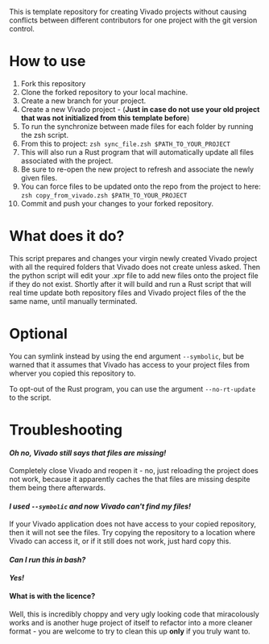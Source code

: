 This is template repository for creating  Vivado projects without causing conflicts between different contributors for one project with the git version control.

# How to use

1. Fork this repository
2. Clone the forked repository to your local machine.
3. Create a new branch for your project.
4. Create a new Vivado project - (**Just in case do not use your old project that was not initialized from this template before**)
5. To run the synchronize between made files for each folder by running the zsh script.
6. From this to project: `zsh sync_file.zsh $PATH_TO_YOUR_PROJECT`
8. This will also run a Rust program that will automatically update all files associated with the project.
9. Be sure to re-open the new project to refresh and associate the newly given files.
7. You can force files to be updated onto the repo from the project to here: `zsh copy_from_vivado.zsh $PATH_TO_YOUR_PROJECT`
6. Commit and push your changes to your forked repository.

# What does it do?

This script prepares and changes your virgin newly created Vivado project with all the required folders that Vivado does not create unless asked. Then the python script will edit your .xpr file to add new files onto the project file if they do not exist. Shortly after it will build and run a Rust script that will real time update both repository files and Vivado project files of the the same name, until manually terminated.

# Optional
You can symlink instead by using the end argument `--symbolic`, but be warned that 
it assumes that Vivado has access to your project files from wherver you copied this repository to.

To opt-out of the Rust program, you can use the argument `--no-rt-update` to the script.

# Troubleshooting

#### *Oh no, Vivado still says that files are missing!*
Completely close Vivado and reopen it - no, just reloading the project does not work, because it
apparently caches the that files are missing despite them being there afterwards.

#### *I used `--symbolic` and now Vivado can't find my files!*
If your Vivado application does not have access to your copied repository, then it will not see the files. Try copying the repository to a location where Vivado can access it, or if it still does not work, just hard copy this.

#### *Can I run this in bash?*

***Yes!***

#### What is with the licence?

Well, this is incredibly choppy and very ugly looking code that miracolously works and is another huge project of itself to refactor into a more cleaner format - you are welcome to try to clean this up **only** if you truly want to.

